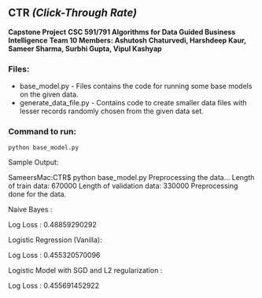 ##                                          CTR _(Click-Through Rate)_

**Capstone Project**
**CSC 591/791 Algorithms for Data Guided Business Intelligence**
**Team 10 Members: Ashutosh Chaturvedi, Harshdeep Kaur, Sameer Sharma, Surbhi Gupta, Vipul Kashyap**

### Files:
* base_model.py - Files contains the code for running some base models on the given data.
* generate_data_file.py - Contains code to create smaller data files with lesser records randomly chosen from the given data set.

### Command to run: 
```
python base_model.py
```

Sample Output:

SameersMac:CTR$ python base_model.py
Preprocessing the data...
Length of train data:  670000
Length of validation data:  330000
Preprocessing done for the data.

Naive Bayes :

Log Loss : 0.48859290292

Logistic Regression (Vanilla): 

Log Loss : 0.455320570096
 
Logistic Model with SGD and L2 regularization :

Log Loss : 0.455691452922
